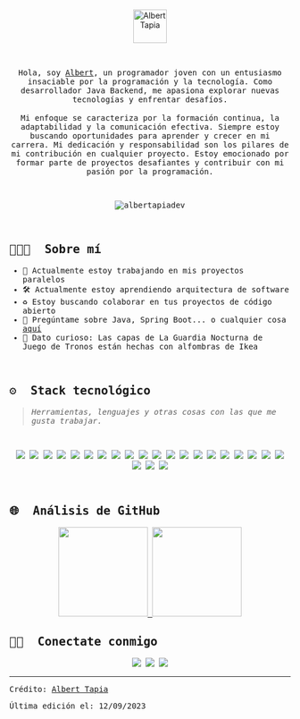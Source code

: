 </br>
<p align="center">
<img src="https://cdn-icons-png.flaticon.com/512/7069/7069922.png" alt="Albert Tapia" style="width:60px;height:60px"/>
</p>

 </br>
<p align="center">
<samp>
Hola, soy <a href="https://github.com/albertapiadev">Albert</a>, un programador joven con un entusiasmo insaciable por la programación y la tecnología. Como desarrollador Java Backend, me apasiona explorar nuevas tecnologías y enfrentar desafíos.
</samp>
</br></br>
<samp>
Mi enfoque se caracteriza por la formación continua, la adaptabilidad y la comunicación efectiva. Siempre estoy buscando oportunidades para aprender y crecer en mi carrera. Mi dedicación y responsabilidad son los pilares de mi contribución en cualquier proyecto. Estoy emocionado por formar parte de proyectos desafiantes y contribuir con mi pasión por la programación.
</samp>
</p>
<samp>

<br/>
  
<p align="center">
<img src="https://komarev.com/ghpvc/?username=albertapiadev&label=Visita&color=052b53&style=flat" alt="albertapiadev" />
</p>

<br/>

## 👨🏻‍💻 &nbsp;Sobre mí

- 🦾 Actualmente estoy trabajando en mis proyectos paralelos
- 🛠 Actualmente estoy aprendiendo arquitectura de software
- ♻️ Estoy buscando colaborar en tus proyectos de código abierto
- 🔔 Pregúntame sobre Java, Spring Boot... o cualquier cosa <a href="https://github.com/albertapiadev/albertapiadev/issues">aquí</a>
- 🌟 Dato curioso: Las capas de La Guardia Nocturna de Juego de Tronos están hechas con alfombras de Ikea
<br>

## ⚙️ &nbsp;Stack tecnológico
> <i>Herramientas, lenguajes y otras cosas con las que me gusta trabajar.</i>
<br/>

<p align="center">
	      <img src="https://img.shields.io/badge/Java-05122A?style=flat&logo=javajdk" />
        <img src="https://img.shields.io/badge/Spring-05122A?style=flat&logo=spring" />
        <img src="https://img.shields.io/badge/Spring_Boot-05122A?style=flat&logo=spring-boot" />
        <img src="https://img.shields.io/badge/Apache_Kafka-05122A?style=flat&logo=apache-kafka" />
        <img src="https://img.shields.io/badge/Docker-05122A?style=flat&logo=docker" />
        <img src="https://img.shields.io/badge/GraphQl-05122A?style=flat&logo=graphql" />
        <img src="https://img.shields.io/badge/Swagger-05122A?style=flat&logo=Swagger" />
        <img src="https://img.shields.io/badge/Junit5-05122A?style=flat&logo=junit5" />
        <img src="https://img.shields.io/badge/JWT-05122A?style=flat&logo=JSON%20web%20tokens" />
        <img src="https://img.shields.io/badge/kubernetes-05122A?&style=flat&logo=kubernetes" />
        <img src="https://img.shields.io/badge/Postman-05122A?style=flat&logo=Postman" />
        <img src="https://img.shields.io/badge/Sonarqube-05122A?style=flat&logo=sonarqube" />
        <img src="https://img.shields.io/badge/Microsoft%20SQL%20Server-05122A?style=flat&logo=microsoft%20sql%20server" />
        <img src="https://img.shields.io/badge/MongoDB-05122A?style=flat&logo=mongodb" />
        <img src="https://img.shields.io/badge/MySQL-05122A?style=flat&logo=mysql" />
        <img src="https://img.shields.io/badge/Oracle-05122A?style=flat&logo=Oracle" />
        <img src="https://img.shields.io/badge/PostgreSQL-05122A?style=flat&logo=postgresql" />
        <img src="https://img.shields.io/badge/Amazon_AWS-05122A?style=flat&logo=amazonaws" />
        <img src="https://img.shields.io/badge/Heroku-05122A?style=flat&logo=heroku" />
        <img src="https://img.shields.io/badge/microsoft%20azure-05122A?style=flat&logo=microsoft-azure" />
        <img src="https://img.shields.io/badge/Bitbucket-05122A?style=flat&logo=bitbucket" />
        <img src="https://img.shields.io/badge/GitHub-05122A?style=flat&logo=github" />
        <img src="https://img.shields.io/badge/GitLab-05122A?style=flat&logo=gitlab" />
</p>
<br>

## 🌐 &nbsp;Análisis de GitHub

<p align="center">
<a href="https://github.com/albertapiadev">
  <img height="160em" src="https://github-readme-stats-eight-theta.vercel.app/api?username=albertapiadev&show_icons=true&theme=algolia&hide_border=true&include_all_commits=true&count_private=true"/>
  <img height="160em" src="https://github-readme-stats-eight-theta.vercel.app/api/top-langs/?username=albertapiadev&layout=compact&langs_count=8&theme=algolia&hide_border=true"/>
</a>
</p>

## 🤝🏻 &nbsp;Conectate conmigo

<p align="center">
        <a href="https://www.linkedin.com/in/albert-yassmani-tapia-pinto/"><img src="https://img.shields.io/badge/Albert%20Tapia-0077B5?style=flat&logo=linkedin&logoColor=white"/></a>
        <a href="mailto:albertapiadev@gmail.com"><img src="https://img.shields.io/badge/albertapiadev@gmail.com-D14836?style=flat&logo=gmail&logoColor=white"/></a>
        <a href="https://twitter.com/albertapiadev"><img src="https://img.shields.io/badge/albertapiadev-000000?style=flat&logo=x&logoColor=white"/></a>
</p>

------
Crédito: [Albert Tapia](https://github.com/albertapiadev)

Última edición el: 12/09/2023
